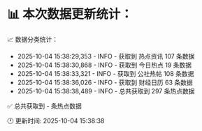 📊 本次数据更新统计：
==========================

📈 数据分类统计：
- 2025-10-04 15:38:29,353 - INFO - 获取到 热点资讯 107 条数据
- 2025-10-04 15:38:30,868 - INFO - 获取到 今日热点 19 条数据
- 2025-10-04 15:38:33,321 - INFO - 获取到 公社热帖 108 条数据
- 2025-10-04 15:38:36,026 - INFO - 获取到 财经日历 63 条数据
- 2025-10-04 15:38:38,489 - INFO - 总共获取到 297 条热点数据

✅ 总共获取到 - 条热点数据

🕐 更新时间: 2025-10-04 15:38:38

